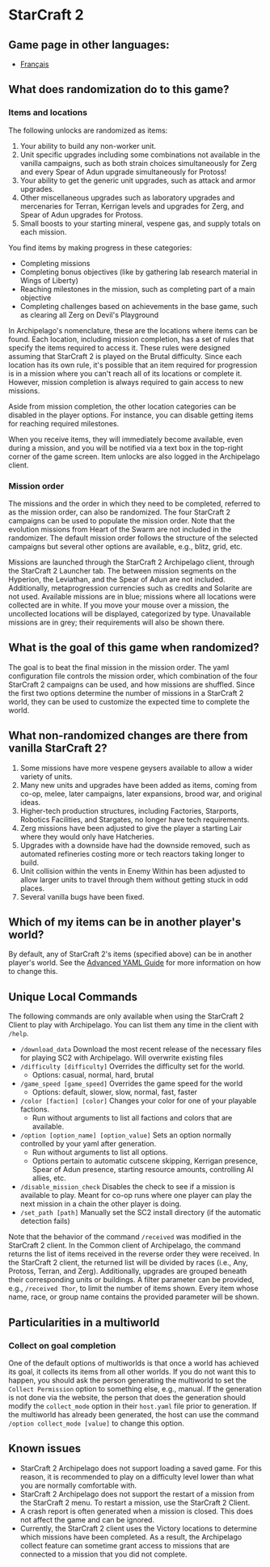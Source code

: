 # StarCraft 2

## Game page in other languages:

* [Français](/games/Starcraft%202/info/fr)

## What does randomization do to this game?

### Items and locations

The following unlocks are randomized as items:
1. Your ability to build any non-worker unit.
2. Unit specific upgrades including some combinations not available in the vanilla campaigns, such as both strain 
choices simultaneously for Zerg and every Spear of Adun upgrade simultaneously for Protoss!
3. Your ability to get the generic unit upgrades, such as attack and armor upgrades.
4. Other miscellaneous upgrades such as laboratory upgrades and mercenaries for Terran, Kerrigan levels and upgrades 
for Zerg, and Spear of Adun upgrades for Protoss.
5. Small boosts to your starting mineral, vespene gas, and supply totals on each mission.

You find items by making progress in these categories:
* Completing missions
* Completing bonus objectives (like by gathering lab research material in Wings of Liberty)
* Reaching milestones in the mission, such as completing part of a main objective
* Completing challenges based on achievements in the base game, such as clearing all Zerg on Devil's Playground

In Archipelago's nomenclature, these are the locations where items can be found.
Each location, including mission completion, has a set of rules that specify the items required to access it.
These rules were designed assuming that StarCraft 2 is played on the Brutal difficulty.
Since each location has its own rule, it's possible that an item required for progression is in a mission where you 
can't reach all of its locations or complete it. 
However, mission completion is always required to gain access to new missions.

Aside from mission completion, the other location categories can be disabled in the player options.
For instance, you can disable getting items for reaching required milestones.

When you receive items, they will immediately become available, even during a mission, and you will be
notified via a text box in the top-right corner of the game screen. 
Item unlocks are also logged in the Archipelago client.

### Mission order

The missions and the order in which they need to be completed, referred to as the mission order, can also be randomized.
The four StarCraft 2 campaigns can be used to populate the mission order. 
Note that the evolution missions from Heart of the Swarm are not included in the randomizer.
The default mission order follows the structure of the selected campaigns but several other options are available, 
e.g., blitz, grid, etc.

Missions are launched through the StarCraft 2 Archipelago client, through the StarCraft 2 Launcher tab. 
The between mission segments on the Hyperion, the Leviathan, and the Spear of Adun are not included. 
Additionally, metaprogression currencies such as credits and Solarite are not used.
Available missions are in blue; missions where all locations were collected are in white.
If you move your mouse over a mission, the uncollected locations will be displayed, categorized by type.
Unavailable missions are in grey; their requirements will also be shown there.

## What is the goal of this game when randomized?

The goal is to beat the final mission in the mission order. 
The yaml configuration file controls the mission order, which combination of the four StarCraft 2 campaigns can be 
used, and how missions are shuffled. 
Since the first two options determine the number of missions in a StarCraft 2 world, they can be used to customize the 
expected time to complete the world. 

## What non-randomized changes are there from vanilla StarCraft 2?

1. Some missions have more vespene geysers available to allow a wider variety of units.
2. Many new units and upgrades have been added as items, coming from co-op, melee, later campaigns, later expansions, 
brood war, and original ideas.
3. Higher-tech production structures, including Factories, Starports, Robotics Facilities, and Stargates, no longer 
have tech requirements.
4. Zerg missions have been adjusted to give the player a starting Lair where they would only have Hatcheries.
5. Upgrades with a downside have had the downside removed, such as automated refineries costing more or tech reactors 
taking longer to build.
6. Unit collision within the vents in Enemy Within has been adjusted to allow larger units to travel through them 
without getting stuck in odd places.
7. Several vanilla bugs have been fixed.

## Which of my items can be in another player's world?

By default, any of StarCraft 2's items (specified above) can be in another player's world. 
See the [Advanced YAML Guide](/tutorial/Archipelago/advanced_settings/en) for more information on how to change this.

## Unique Local Commands

The following commands are only available when using the StarCraft 2 Client to play with Archipelago. 
You can list them any time in the client with `/help`.

* `/download_data` Download the most recent release of the necessary files for playing SC2 with Archipelago. 
Will overwrite existing files
* `/difficulty [difficulty]` Overrides the difficulty set for the world.
    * Options: casual, normal, hard, brutal
* `/game_speed [game_speed]` Overrides the game speed for the world
    * Options: default, slower, slow, normal, fast, faster
* `/color [faction] [color]` Changes your color for one of your playable factions.
    * Run without arguments to list all factions and colors that are available.
* `/option [option_name] [option_value]` Sets an option normally controlled by your yaml after generation.
    * Run without arguments to list all options.
    * Options pertain to automatic cutscene skipping, Kerrigan presence, Spear of Adun presence, starting resource 
    amounts, controlling AI allies, etc.
* `/disable_mission_check` Disables the check to see if a mission is available to play. 
Meant for co-op runs where one player can play the next mission in a chain the other player is doing.
* `/set_path [path]` Manually set the SC2 install directory (if the automatic detection fails)

Note that the behavior of the command `/received` was modified in the StarCraft 2 client.
In the Common client of Archipelago, the command returns the list of items received in the reverse order they were 
received.
In the StarCraft 2 client, the returned list will be divided by races (i.e., Any, Protoss, Terran, and Zerg).
Additionally, upgrades are grouped beneath their corresponding units or buildings.
A filter parameter can be provided, e.g., `/received Thor`, to limit the number of items shown.
Every item whose name, race, or group name contains the provided parameter will be shown.

## Particularities in a multiworld

### Collect on goal completion

One of the default options of multiworlds is that once a world has achieved its goal, it collects its items from all 
other worlds. 
If you do not want this to happen, you should ask the person generating the multiworld to set the `Collect Permission` 
option to something else, e.g., manual. 
If the generation is not done via the website, the person that does the generation should modify the `collect_mode` 
option in their `host.yaml` file prior to generation. 
If the multiworld has already been generated, the host can use the command `/option collect_mode [value]` to change 
this option.

## Known issues

- StarCraft 2 Archipelago does not support loading a saved game. 
For this reason, it is recommended to play on a difficulty level lower than what you are normally comfortable with.
- StarCraft 2 Archipelago does not support the restart of a mission from the StarCraft 2 menu. 
To restart a mission, use the StarCraft 2 Client.
- A crash report is often generated when a mission is closed. 
This does not affect the game and can be ignored.
- Currently, the StarCraft 2 client uses the Victory locations to determine which missions have been completed. 
As a result, the Archipelago collect feature can sometime grant access to missions that are connected to a mission that 
you did not complete.

